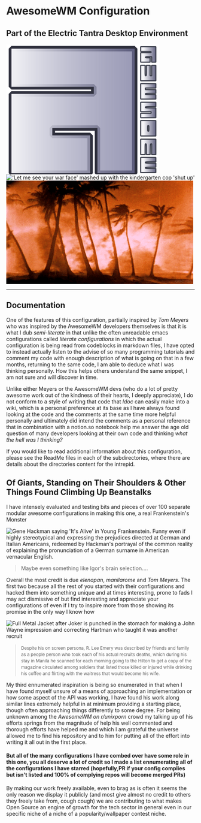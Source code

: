 <h1>AwesomeWM Configuration</h1>
<h2>Part of the Electric Tantra Desktop Environment</h2>
<img align="left" src="assets/awesome-logo.svg"  alt="stylized awesome logo">
<img align="left"  src="https://media4.giphy.com/media/sFrzOnafOZ4Yg/giphy.gif?cid=ecf05e47ku22zx6xfvb71xbh8vumreg5om5d8xqppmv7kyr2&rid=giphy.gif&ct=g" alt="'Let me see your war face' mashed up with the kindergarten cop 'shut up'">
<img align="left" src="assets/dreams.gif">

<br clear="right"/>
<br clear="left"/>
<hr/>

<h2>Documentation</h2>
<p>One of the features of this configuration, partially inspired by <i>Tom Meyers</i> who was inspired by the AwesomeWM developers themselves is that it is what I dub <i>semi-literate</i> in that unlike the often unreadable emacs configurations called <i>literate configurations</i> in which the actual configuration is being read from codeblocks in markdown files, I have opted to instead actually listen to the advise of so many programming tutorials and comment my code with enough description of what is going on that in a few months, returning to the same code, I am able to deduce what I was thinking personally. How this helps others understand the same snippet, I am not sure and will discover in time.</p>
<p>Unlike either Meyers or the AwesomeWM devs (who do a lot of pretty awesome work out of the kindness of their hearts, I deeply appreciate), I do not conform to a style of writing that code that <i>ldoc</i> can easily make into a wiki, which is a personal preference at its base as I have always found looking at the code and the comments at the same time more helpful personally and ultimately did intend the comments as a personal reference that in combination with a notion.so notebook help me answer the age old question of many developers looking at their own code and thinking <i>what the hell was I thinking?</i></p>
<p>If you would like to read additional information about this configuration, please see the ReadMe files in each of the subdirectories, where there are details about the directories content for the intrepid. </p>

<h2>Of Giants, Standing on Their Shoulders & Other Things Found Climbing Up Beanstalks</h2>
<p>I have intensely evaluated and testing bits and pieces of over 100 separate modular awesome configurations in making this one, a real Frankenstein's Monster </p>

<img src="https://media.giphy.com/media/l3vRlInF7QViJNOow/giphy.gif" alt="Gene Hackman saying 'It's Alive' in Young Frankenstein. Funny even if highly stereotypical and expressing the prejudices directed at German and Italian Americans, redeemed by Hackman's portrayal of the common reality of explaining the pronunciation of a German surname in American vernacular English.">
<blockquote>Maybe even something like Igor's brain selection....</blockquote>

<p>Overall the most credit is due <i>elenapan</i>, <i>manilarome</i> and <i>Tom Meyers</i>. The first two because all the rest of you started with their configurations and hacked them into something unique and at times interesting, prone to fads I may act dismissive of but find interesting and appreciate your configurations of even if I try to inspire more from those showing its promise in the only way I know how</p>

<img src="https://media2.giphy.com/media/eSQiwbVrb7Nmg/giphy.gif?cid=ecf05e47vgspt7lgypy4f911z3yyl47ixijylhwg5dewywif&rid=giphy.gif&ct=g" alt="Full Metal Jacket after Joker is punched in the stomach for making a John Wayne impression and correcting Hartman who taught it was another recruit" />
<blockquote><small>Despite his on screen persona, R. Lee Emery was described by friends and family as a people person who took each of his actual recruits deaths, which during his stay in Manila he scanned for each morning going to the Hilton to get a copy of the magazine circulated among soldiers that listed those killed or injured while drinking his coffee and flirting with the waitress that would become his wife.</small></blockquote>

<p>My third ennumerated inspiration is being so enumerated in that when I have found myself unsure of a means of approaching an implementation or how some aspect of the API was working, I have found his work along similar lines extremely helpful in at minimum providing a starting place, though often approaching things differently to some degree. For being unknown among the <i> AwesomeWM on r/unixporn</i> crowd my talking up of his efforts springs from the magnitude of help his well commented and thorough efforts have helped me and which I am grateful the universe allowed me to find his repository and to him for putting all of the effort into writing it all out in the first place. </p>

<h4><b>But all of the many configurations I have combed over have some role in this one, you all deserve a lot of credit so I made a list ennumerating all of the configurations I have starred (hopefully,PR if your config complies but isn't listed and 100% of complying repos will become merged PRs)</b></h4>

<p>By making our work freely available, even to brag as is often it seems the only reason we display it publicly (and most give almost no credit to others they freely take from, cough cough) we are contributing to what makes Open Source an engine of growth for the tech sector in general even in our specific niche of a niche of a popularity/wallpaper contest niche.</p>
